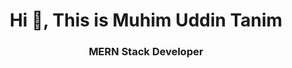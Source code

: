 <h1 align="center">Hi 👋, This is Muhim Uddin Tanim</h1>
<h3 align="center">MERN Stack Developer</h3>

